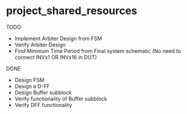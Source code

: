 # project_shared_resources

TODO
- Implement Arbiter Design from FSM
- Verify Arbiter Design
- Find Minimum Time Period from Final system schematic (No need to connect INVx1 OR INVx16 in DUT)


DONE
- Design FSM
- Design a D-FF
- Design Buffer subblock
- Verify functionality of Buffer subblock
- Verify DFF functionality
